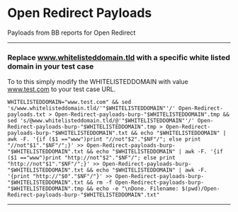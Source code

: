 # Open Redirect Payloads
Payloads from BB reports for Open Redirect

***

### Replace www.whitelisteddomain.tld with a specific white listed domain in your test case

To to this simply modify the WHITELISTEDDOMAIN with value www.test.com to your test case URL.

`WHITELISTEDDOMAIN="www.test.com" && sed 's/www.whitelisteddomain.tld/'"$WHITELISTEDDOMAIN"'/' Open-Redirect-payloads.txt > Open-Redirect-payloads-burp-"$WHITELISTEDDOMAIN".tmp && sed 's/@www.whitelisteddomain.tld/@'"$WHITELISTEDDOMAIN"'/' Open-Redirect-payloads-burp-"$WHITELISTEDDOMAIN".tmp > Open-Redirect-payloads-burp-"$WHITELISTEDDOMAIN".txt && echo "$WHITELISTEDDOMAIN" | awk -F. '{if ($1 =="www")print "//not"$2"."$NF"/"; else print "//not"$1"."$NF"/";}' >> Open-Redirect-payloads-burp-"$WHITELISTEDDOMAIN".txt && echo "$WHITELISTEDDOMAIN" | awk -F. '{if ($1 =="www")print "http://not"$2"."$NF"/"; else print "http://not"$1"."$NF"/";}' >> Open-Redirect-payloads-burp-"$WHITELISTEDDOMAIN".txt && echo "$WHITELISTEDDOMAIN" | awk -F. '{print "http://"$0"."$NF"/"}' >> Open-Redirect-payloads-burp-"$WHITELISTEDDOMAIN".txt && rm -f Open-Redirect-payloads-burp-"$WHITELISTEDDOMAIN".tmp && echo -e "\nDone. Filename: $(pwd)/Open-Redirect-payloads-burp-"$WHITELISTEDDOMAIN".txt"`

***
